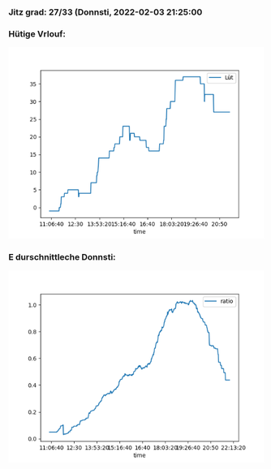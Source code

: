 ### Jitz grad: 27/33 (Donnsti, 2022-02-03 21:25:00

### Hütige Vrlouf:
![Graph](Today.png)

### E durschnittleche Donnsti:
![Graph](Donnsti.png)